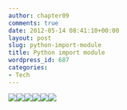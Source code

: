 ```yaml
---
author: chapter09
comments: true
date: 2012-05-14 08:41:10+00:00
layout: post
slug: python-import-module
title: Python import module
wordpress_id: 687
categories:
- Tech
---
```


[![](http://haow.ca/wp-content/uploads/2012/05/Slide8.jpg)<!-- more -->](http://haow.ca/wp-content/uploads/2012/05/Slide8.jpg)[![](http://haow.ca/wp-content/uploads/2012/05/Slide9.jpg)](http://haow.ca/wp-content/uploads/2012/05/Slide9.jpg)[![](http://haow.ca/wp-content/uploads/2012/05/Slide10.jpg)](http://haow.ca/wp-content/uploads/2012/05/Slide10.jpg)[![](http://haow.ca/wp-content/uploads/2012/05/Slide11.jpg)](http://haow.ca/wp-content/uploads/2012/05/Slide11.jpg)[![](http://haow.ca/wp-content/uploads/2012/05/Slide12.jpg)](http://haow.ca/wp-content/uploads/2012/05/Slide12.jpg)[![](http://haow.ca/wp-content/uploads/2012/05/Slide13.jpg)](http://haow.ca/wp-content/uploads/2012/05/Slide13.jpg)

